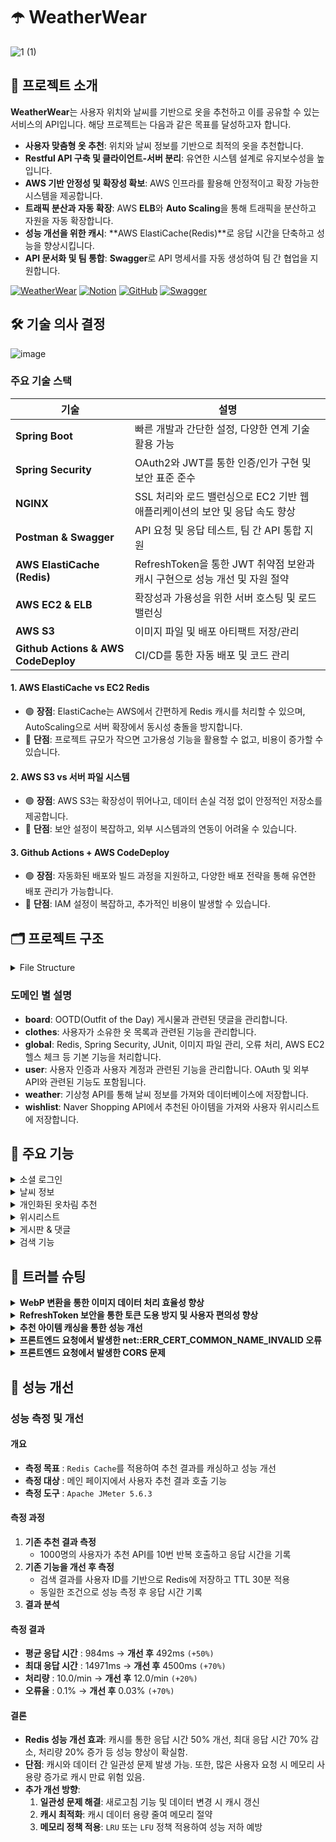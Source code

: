 # ☂️ WeatherWear
![1 (1)](https://github.com/user-attachments/assets/d7c9202e-c07e-4521-a3a1-86305b9e09e7)

## 📄 프로젝트 소개
**WeatherWear**는 사용자 위치와 날씨를 기반으로 옷을 추천하고 이를 공유할 수 있는 서비스의 API입니다. 해당 프로젝트는 다음과 같은 목표를 달성하고자 합니다.
- **사용자 맞춤형 옷 추천**: 위치와 날씨 정보를 기반으로 최적의 옷을 추천합니다.
- **Restful API 구축 및 클라이언트-서버 분리**: 유연한 시스템 설계로 유지보수성을 높입니다.
- **AWS 기반 안정성 및 확장성 확보**: AWS 인프라를 활용해 안정적이고 확장 가능한 시스템을 제공합니다.
- **트래픽 분산과 자동 확장**: AWS **ELB**와 **Auto Scaling**을 통해 트래픽을 분산하고 자원을 자동 확장합니다.
- **성능 개선을 위한 캐시**: **AWS ElastiCache(Redis)**로 응답 시간을 단축하고 성능을 향상시킵니다.
- **API 문서화 및 팀 통합**: **Swagger**로 API 명세서를 자동 생성하여 팀 간 협업을 지원합니다.

[![WeatherWear](https://img.shields.io/badge/-WeatherWear-FFD700?style=for-the-badge&logo=weather&logoColor=white)](https://weatherwearclothing.com/) 
[![Notion](https://img.shields.io/badge/-Notion-000000?style=for-the-badge&logo=notion&logoColor=white)](https://leather-pixie-4bc.notion.site/WeatherWear-313dbd50df7c47eaacb3f3622c551905?pvs=74) 
[![GitHub](https://img.shields.io/badge/-GitHub-181717?style=for-the-badge&logo=github&logoColor=white)](https://github.com/WeatherWearTeam) 
[![Swagger](https://img.shields.io/badge/-Swagger-85EA2D?style=for-the-badge&logo=swagger&logoColor=white)](http://weatherwearapi.com/swagger-ui/index.html)


## 🛠️ 기술 의사 결정
![image](https://github.com/user-attachments/assets/4274dc34-13f1-4cd8-ad50-4e173e3c409f)

### 주요 기술 스택
| **기술**                          | **설명**                                                                                                                                           |
|----------------------------------|--------------------------------------------------------------------------------------------------------------------------------------------------|
| **Spring Boot**                  | 빠른 개발과 간단한 설정, 다양한 연계 기술 활용 가능                                                                                                          |
| **Spring Security**              | OAuth2와 JWT를 통한 인증/인가 구현 및 보안 표준 준수                                                                                                          |
| **NGINX**                        | SSL 처리와 로드 밸런싱으로 EC2 기반 웹 애플리케이션의 보안 및 응답 속도 향상                                                                                       |
| **Postman & Swagger**            | API 요청 및 응답 테스트, 팀 간 API 통합 지원                                                                                                          |
| **AWS ElastiCache (Redis)**      | RefreshToken을 통한 JWT 취약점 보완과 캐시 구현으로 성능 개선 및 자원 절약                                                                                       |
| **AWS EC2 & ELB**                | 확장성과 가용성을 위한 서버 호스팅 및 로드 밸런싱                                                                                                           |
| **AWS S3**                       | 이미지 파일 및 배포 아티팩트 저장/관리                                                                                                                    |
| **Github Actions & AWS CodeDeploy** | CI/CD를 통한 자동 배포 및 코드 관리                                                                                                                      |
#### 1. **AWS ElastiCache vs EC2 Redis**
- 🟢 **장점**: ElastiCache는 AWS에서 간편하게 Redis 캐시를 처리할 수 있으며, AutoScaling으로 서버 확장에서 동시성 충돌을 방지합니다.  
- 🔴 **단점**: 프로젝트 규모가 작으면 고가용성 기능을 활용할 수 없고, 비용이 증가할 수 있습니다.

#### 2. **AWS S3 vs 서버 파일 시스템**
- 🟢 **장점**: AWS S3는 확장성이 뛰어나고, 데이터 손실 걱정 없이 안정적인 저장소를 제공합니다.  
- 🔴 **단점**: 보안 설정이 복잡하고, 외부 시스템과의 연동이 어려울 수 있습니다.

#### 3. **Github Actions + AWS CodeDeploy**
- 🟢 **장점**: 자동화된 배포와 빌드 과정을 지원하고, 다양한 배포 전략을 통해 유연한 배포 관리가 가능합니다.  
- 🔴 **단점**: IAM 설정이 복잡하고, 추가적인 비용이 발생할 수 있습니다.
 
## 🗂️ 프로젝트 구조
<details>
<summary>File Structure</summary>
<pre>
src
 ├── 📂main
 │    ├── 📂java
 │    └── 📂resources
 │         └── 📜application.properties
 ├── 📂board
 │    ├── 📂dto
 │    ├── 📂entity
 │    ├── 📂repository
 │    └── 📂service
 ├── 📂clothes
 │    ├── 📂dto
 │    ├── 📂entity
 │    ├── 📂enums
 │    ├── 📂repository
 │    └── 📂service
 ├── 📂global
 │    ├── 📂config
 │    ├── 📂dto
 │    ├── 📂filter
 │    ├── 📂handler
 │    ├── 📂security
 │    └── 📂service
 ├── 📂user
 │    ├── 📂controller
 │    ├── 📂dto
 │    ├── 📂entity
 │    ├── 📂enums
 │    ├── 📂repository
 │    ├── 📂service
 │    └── 📂utils
 ├── 📂weather
 │    ├── 📂controller
 │    ├── 📂dto
 │    ├── 📂entity
 │    ├── 📂repository
 │    └── 📂service
 ├── 📂wishlist
 │    ├── 📂dto
 │    ├── 📂entity
 │    ├── 📂repository
 │    └── 📂service
 └── 📜WeatherWearApplication.java
</pre>
</details>

### 도메인 별 설명
- **board**: OOTD(Outfit of the Day) 게시물과 관련된 댓글을 관리합니다.
- **clothes**: 사용자가 소유한 옷 목록과 관련된 기능을 관리합니다.
- **global**: Redis, Spring Security, JUnit, 이미지 파일 관리, 오류 처리, AWS EC2 헬스 체크 등 기본 기능을 처리합니다.
- **user**: 사용자 인증과 사용자 계정과 관련된 기능을 관리합니다. OAuth 및 외부 API와 관련된 기능도 포함됩니다.
- **weather**: 기상청 API를 통해 날씨 정보를 가져와 데이터베이스에 저장합니다.
- **wishlist**: Naver Shopping API에서 추천된 아이템을 가져와 사용자 위시리스트에 저장합니다.

## 🌟 주요 기능

<details>
<summary>소셜 로그인</summary>
<ul>
    <li> 👉 소셜 로그인 기능을 제공하여 회원가입 시의 불편함을 덜어줍니다.</li>
</ul>
<img src="https://github.com/user-attachments/assets/4616e8be-3dd1-4e98-852c-8b15b9690300" alt="소셜 로그인 GIF">
</details>

<details>
<summary>날씨 정보</summary>
<ul>
    <li>👉 사용자의 위치를 바탕으로 날씨 정보를 확인할 수 있습니다. 카카오 맵을 통해 원하는 지역을 검색하거나 선택하여 해당 지역의 날씨 정보를 확인할 수 있습니다. 이 기능은 오늘의 날씨를 안내하고, 해당 온도에 적합한 옷을 추천해줍니다.</li>
</ul>
<img width="1424" alt="스크린샷 2024-08-17 오후 4 33 54" src="https://github.com/user-attachments/assets/f1a7d44d-0acd-49dc-abbc-a7b11d611aba">
<img width="1425" alt="스크린샷 2024-08-17 오후 4 32 28" src="https://github.com/user-attachments/assets/2b8ee837-1568-45d5-8dc5-83989e7bd566">
<img width="1428" alt="스크린샷 2024-08-17 오후 4 29 11" src="https://github.com/user-attachments/assets/bbd04119-00e6-40a6-a50e-daa7bb79aa1b">
</details>

<details>
<summary>개인화된 옷차림 추천</summary>
<ul>
    <li>👉 외출 전에 오늘의 날씨 데이터, 사용자 옷장에 등록된 옷, 비슷한 날씨에 착용한 옷, 다른 사용자의 데이터를 바탕으로 개인화된 옷차림을 추천합니다.</li>
</ul> 
<img src="https://github.com/user-attachments/assets/4fdd56ae-1c72-42d3-b8e8-74b61cdf0910">
</details>

<details>
<summary>위시리스트</summary>
<ul>
    <li>👉 Naver Shopping API를 기반으로 현재 날씨에 적합한 옷을 추천합니다. 좋아요 표시된 아이템은 위시리스트에 저장할 수 있으며, 위시리스트에서는 해당 아이템에 대한 정보와 구매 링크를 제공합니다.</li>
</ul>
<img src="https://github.com/user-attachments/assets/69808e08-26b5-4119-822d-775160f1b3c9">
</details>

<details>
<summary>게시판 & 댓글</summary>
<ul>
    <li>👉 사용자가 OOTD(Outfit of the Day)를 등록하고, 다른 사람들과 공유할 수 있습니다. 게시물에는 자유롭게 댓글을 추가할 수 있습니다.</li>
</ul>
<img src="https://github.com/user-attachments/assets/f07f940d-5523-4eab-89fb-da3aa715c71c" alt="게시판 & 댓글 GIF">
<img src="https://github.com/user-attachments/assets/1589a0d5-76b9-45d1-a504-27089fd86d36" alt="댓글 GIF">
</details>

<details>
<summary>검색 기능</summary>
<ul>
    <li>👉 키워드, 날씨 아이콘, 옷 종류/색상 등을 활용한 검색 기능으로 원하는 정보를 쉽게 찾을 수 있습니다.</li>
</ul>
<img src="https://github.com/user-attachments/assets/2cd8ae06-b5b3-4371-9660-db93f0669c9c" alt="게시판 & 댓글 GIF">
<img src="https://github.com/user-attachments/assets/5cbb9f41-6272-4ab0-94a1-ab4c3c57978a" alt="게시판 & 댓글 GIF">
</details>

## 🔨 트러블 슈팅

<details>
  <summary><strong>WebP 변환을 통한 이미지 데이터 처리 효율성 향상</strong></summary>

  <blockquote>
    <strong>문제</strong> ❗: 대형 이미지를 불러오는 데 시간이 많이 소요되어 서비스 성능에 영향을 미침.<br>
    <strong>원인</strong> 🔍: 기존의 이미지 포맷(JPEG, PNG)은 파일 크기가 커서 이미지 로딩 시간이 느려짐.<br>
    <strong>해결책</strong> ✅: WebP 포맷을 선택하여 이미지 크기를 줄이면서 품질을 유지하고, 로딩 시간을 개선하여 서비스 성능을 향상시켰음.
  </blockquote>
</details>

<details>
  <summary><strong>RefreshToken 보안을 통한 토큰 도용 방지 및 사용자 편의성 향상</strong></summary>

  <blockquote>
    <strong>문제</strong> ❗: JWT 토큰이 쿠키에 저장되어 도난당할 경우 악용될 수 있으며, 서버에서 토큰 상태를 추적하지 않음.<br>
    <strong>원인</strong> 🔍: 토큰 만료 시간을 짧게 설정하면 로그인 빈도가 증가하고, 길게 설정하면 보안 위험이 증가함.<br>
    <strong>해결책</strong> ✅: 짧은 만료 시간을 가진 AccessToken과 Redis에 저장된 RefreshToken을 결합하여 토큰 도용 위험을 최소화하고 로그인 빈도를 줄임.
  </blockquote>
</details>

<details>
  <summary><strong>추천 아이템 캐싱을 통한 성능 개선</strong></summary>

  <blockquote>
    <strong>문제</strong> ❗: 서비스의 메인 화면에서 복잡한 추천 데이터를 반복적으로 보여주어 데이터베이스 부하와 응답 시간이 증가함.<br>
    <strong>원인</strong> 🔍: 대규모 데이터셋에 대한 복잡한 계산으로 추천 프로세스가 느려짐.<br>
    <strong>해결책</strong> ✅: Redis를 캐시로 사용하여 추천 항목을 1시간 동안 저장하고, 빠른 검색을 통해 서버 부하를 줄임.
  </blockquote>
</details>

<details>
  <summary><strong>프론트엔드 요청에서 발생한 net::ERR_CERT_COMMON_NAME_INVALID 오류</strong></summary>

  <blockquote>
    <strong>문제</strong> ❗: 프론트엔드 요청이 `net::ERR_CERT_COMMON_NAME_INVALID` 오류로 실패하여 서버에 요청이 도달하지 못함.<br>
    <strong>원인</strong> 🔍: 프론트엔드와 백엔드가 동일한 도메인을 사용하여 인증서 CN 및 경로 설정에서 문제가 발생함.<br>
    <strong>해결책</strong> ✅: 프론트엔드와 백엔드 도메인을 분리하고, 로드 밸런서와 Nginx를 설정하여 트래픽을 정확히 라우팅함으로써 요청을 정상 처리함.
  </blockquote>
</details>

<details>
  <summary><strong>프론트엔드 요청에서 발생한 CORS 문제</strong></summary>

  <blockquote>
    <strong>문제</strong> ❗: HTTPS 환경에서 백엔드에 요청을 보낼 때 CORS 오류가 발생함.<br>
    <strong>원인</strong> 🔍: 프론트엔드가 HTTPS 환경에서 HTTP 요청을 보내어 CORS 정책을 위반함.<br>
    <strong>해결책</strong> ✅: 로드 밸런서에 SSL 인증서를 설치하고, Nginx를 HTTPS 요청을 처리하도록 설정하여 CORS 문제를 해결함.
  </blockquote>
</details>

## 🔗 성능 개선
### **성능 측정 및 개선**
#### 개요
- **측정 목표** : `Redis Cache`를 적용하여 추천 결과를 캐싱하고 성능 개선
- **측정 대상** : 메인 페이지에서 사용자 추천 결과 호출 기능
- **측정 도구** : `Apache JMeter 5.6.3`

#### 측정 과정
1. **기존 추천 결과 측정**
    - 1000명의 사용자가 추천 API를 10번 반복 호출하고 응답 시간을 기록
2. **기존 기능을 개선 후 측정**
    - 검색 결과를 사용자 ID를 기반으로 Redis에 저장하고 TTL 30분 적용
    - 동일한 조건으로 성능 측정 후 응답 시간 기록
3. **결과 분석**

#### 측정 결과

- **평균 응답 시간** : 984ms → **개선 후** 492ms `(+50%)`
- **최대 응답 시간** : 14971ms → **개선 후** 4500ms `(+70%)`
- **처리량** : 10.0/min → **개선 후** 12.0/min `(+20%)`
- **오류율** : 0.1% → **개선 후** 0.03% `(+70%)`

#### 결론
- **Redis 성능 개선 효과**: 캐시를 통한 응답 시간 50% 개선, 최대 응답 시간 70% 감소, 처리량 20% 증가 등 성능 향상이 확실함.
- **단점**: 캐시와 데이터 간 일관성 문제 발생 가능. 또한, 많은 사용자 요청 시 메모리 사용량 증가로 캐시 만료 위험 있음.
- **추가 개선 방향**:
    1. **일관성 문제 해결**: 새로고침 기능 및 데이터 변경 시 캐시 갱신
    2. **캐시 최적화**: 캐시 데이터 용량 줄여 메모리 절약
    3. **메모리 정책 적용**: `LRU` 또는 `LFU` 정책 적용하여 성능 저하 예방
